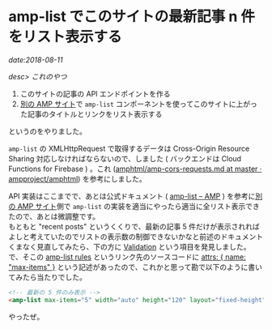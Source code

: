 # amp-list でこのサイトの最新記事 n 件をリスト表示する

*date:2018-08-11*

*desc> これのやつ*

1. このサイトの記事の API エンドポイントを作る
1. [別の AMP サイト](https://hrfmmymt.github.io/)で `amp-list` コンポーネントを使ってこのサイトに上がった記事のタイトルとリンクをリスト表示する

というのをやりました。

`amp-list` の XMLHttpRequest で取得するデータは Cross-Origin Resource Sharing 対応しなければならないので、しました ( バックエンドは Cloud Functions for Firebase ) 。これ ([amphtml/amp-cors-requests.md at master · ampproject/amphtml](https://github.com/ampproject/amphtml/blob/master/spec/amp-cors-requests.md)) を参考にしました。

API 実装はここまでで、あとは公式ドキュメント ( [amp-list – AMP](https://www.ampproject.org/docs/reference/components/amp-list) ) を参考に[別の AMP サイト](https://hrfmmymt.github.io/)側で `amp-list` の実装を適当にやったら適当に全リスト表示できたので、あとは微調整です。  
もともと "recent posts" というくくりで、最新の記事 5 件だけが表示されればよしと考えていたのでリストの表示数の制御できないかなと前述のドキュメントくまなく見直してみたら、下の方に [Validation](https://www.ampproject.org/docs/reference/components/amp-list#validation) という項目を発見しました。で、そこの [amp-list rules](https://github.com/ampproject/amphtml/blob/master/extensions/amp-list/validator-amp-list.protoascii) というリンク先のソースコードに [attrs: { name: "max-items" }](https://github.com/ampproject/amphtml/blob/master/extensions/amp-list/validator-amp-list.protoascii#L102) という記述があったので、これかと思って勘で以下のように書いてみたら当たりでした。

```html
<!-- 最新の 5 件のみ表示 -->
<amp-list max-items="5" width="auto" height="120" layout="fixed-height">
```

やったぜ。